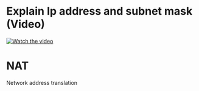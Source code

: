 # Explain Ip address and subnet mask (Video)

[![Watch the video](https://blog.mozilla.org/wp-content/blogs.dir/278/files/2021/03/moz_explains_ipaddress_blog_header_1400x770-1056x704.jpg)](https://www.youtube.com/watch?v=Nnv36wG_iCI)


# NAT
Network address translation
